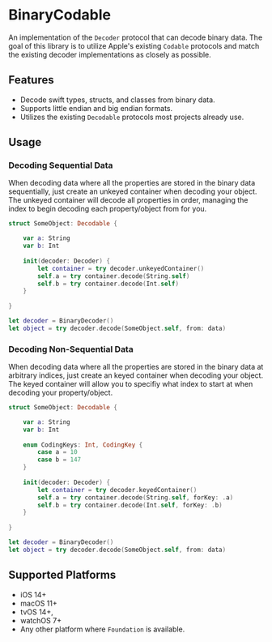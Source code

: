 # BinaryCodable

An implementation of the `Decoder` protocol that can decode binary data. The goal of this library is to utilize Apple's existing `Codable` protocols and match the existing decoder implementations as closely as possible. 

## Features

- Decode swift types, structs, and classes from binary data.
- Supports little endian and big endian formats.
- Utilizes the existing `Decodable` protocols most projects already use.

## Usage

### Decoding Sequential Data

When decoding data where all the properties are stored in the binary data sequentially, just create an unkeyed container when decoding your object. The unkeyed container will decode all properties in order, managing the index to begin decoding each property/object from for you.

```swift
struct SomeObject: Decodable {

    var a: String
    var b: Int
    
    init(decoder: Decoder) {
        let container = try decoder.unkeyedContainer()
        self.a = try container.decode(String.self)
        self.b = try container.decode(Int.self)
    }
    
}

let decoder = BinaryDecoder()
let object = try decoder.decode(SomeObject.self, from: data)
```

### Decoding Non-Sequential Data

When decoding data where all the properties are stored in the binary data at arbitrary indices, just create an keyed container when decoding your object. The keyed container will allow you to specifiy what index to start at when decoding your property/object.

```swift
struct SomeObject: Decodable {

    var a: String
    var b: Int
    
    enum CodingKeys: Int, CodingKey {
        case a = 10
        case b = 147
    }
    
    init(decoder: Decoder) {
        let container = try decoder.keyedContainer()
        self.a = try container.decode(String.self, forKey: .a)
        self.b = try container.decode(Int.self, forKey: .b)
    }
    
}

let decoder = BinaryDecoder()
let object = try decoder.decode(SomeObject.self, from: data)
```

## Supported Platforms

- iOS 14+
- macOS 11+
- tvOS 14+,
- watchOS 7+
- Any other platform where `Foundation` is available.



 
